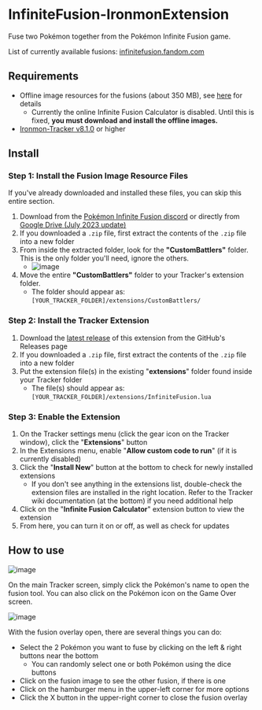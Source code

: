 # InfiniteFusion-IronmonExtension
Fuse two Pokémon together from the Pokémon Infinite Fusion game.

List of currently available fusions: [infinitefusion.fandom.com](https://infinitefusion.fandom.com/wiki/Pok%C3%A9dex)

## Requirements
- Offline image resources for the fusions (about 350 MB), see [here](#step-1-install-the-fusion-image-resource-files) for details
   - Currently the online Infinite Fusion Calculator is disabled. Until this is fixed, **you must download and install the offline images.**
- [Ironmon-Tracker v8.1.0](https://github.com/besteon/Ironmon-Tracker) or higher

## Install

### Step 1: Install the Fusion Image Resource Files
If you've already downloaded and installed these files, you can skip this entire section.

1) Download from the [Pokémon Infinite Fusion discord](https://discord.gg/infinitefusion) or directly from [Google Drive (July 2023 update)](https://drive.google.com/file/d/1YvnSbbp_FZlAE0XBHsXd4NfffJnW4ffm/view?usp=sharing)
2) If you downloaded a `.zip` file, first extract the contents of the `.zip` file into a new folder
3) From inside the extracted folder, look for the **"CustomBattlers"** folder. This is the only folder you'll need, ignore the others.
   - ![image](https://github.com/UTDZac/InfiniteFusion-IronmonExtension/assets/4258818/76c68a85-a688-4286-83aa-5ea9ae4365a8)
4) Move the entire **"CustomBattlers"** folder to your Tracker's extension folder.
   - The folder should appear as: `[YOUR_TRACKER_FOLDER]/extensions/CustomBattlers/`

### Step 2: Install the Tracker Extension
1) Download the [latest release](https://github.com/UTDZac/InfiniteFusion-IronmonExtension/releases/latest) of this extension from the GitHub's Releases page
2) If you downloaded a `.zip` file, first extract the contents of the `.zip` file into a new folder
3) Put the extension file(s) in the existing "**extensions**" folder found inside your Tracker folder
   - The file(s) should appear as: `[YOUR_TRACKER_FOLDER]/extensions/InfiniteFusion.lua`

### Step 3: Enable the Extension
1) On the Tracker settings menu (click the gear icon on the Tracker window), click the "**Extensions**" button
2) In the Extensions menu, enable "**Allow custom code to run**" (if it is currently disabled)
3) Click the "**Install New**" button at the bottom to check for newly installed extensions
   - If you don't see anything in the extensions list, double-check the extension files are installed in the right location. Refer to the Tracker wiki documentation (at the bottom) if you need additional help
4) Click on the "**Infinite Fusion Calculator**" extension button to view the extension
5) From here, you can turn it on or off, as well as check for updates

## How to use
![image](https://github.com/UTDZac/InfiniteFusion-IronmonExtension/assets/4258818/3cdd21d6-edaa-4ca7-b1c1-8a69ddf165c2)

On the main Tracker screen, simply click the Pokémon's name to open the fusion tool. You can also click on the Pokémon icon on the Game Over screen.

![image](https://github.com/UTDZac/InfiniteFusion-IronmonExtension/assets/4258818/7813c329-b57b-44bd-b6c1-069ab8fbae77)

With the fusion overlay open, there are several things you can do:
- Select the 2 Pokémon you want to fuse by clicking on the left & right buttons near the bottom
   - You can randomly select one or both Pokémon using the dice buttons
- Click on the fusion image to see the other fusion, if there is one
- Click on the hamburger menu in the upper-left corner for more options
- Click the X button in the upper-right corner to close the fusion overlay
